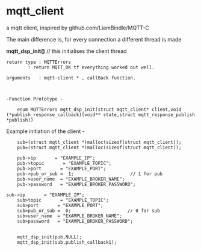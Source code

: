 # mqtt_client
a mqtt client, inspired by github.com/LiamBindle/MQTT-C


The main difference is, for every connection a different thread is made

**mqtt_dsp_init()** // this initialises the client thread

	return type : MQTTErrors 
		    : return MQTT_OK tf everything worked out well.

	arguments   : mqtt-client * , callBack function.



    -Function Prototype -

        enum MQTTErrors mqtt_dsp_init(struct mqtt_client* client,void (*publish_response_callback)(void** state,struct mqtt_response_publish *publish))


Example initiation of the client -

        sub=(struct mqtt_client *)malloc(sizeof(struct mqtt_client));
        pub=(struct mqtt_client *)malloc(sizeof(struct mqtt_client));

        pub->ip       = "EXAMPLE_IP";
        pub->topic       = "EXAMPLE_TOPIC";
        pub->port       = "EXAMPLE_PORT";
        pub->pub_or_sub =  1;                     // 1 for pub 
        pub->user_name  = "EXAMPLE_BROKER_NAME";
        pub->password   = "EXAMPLE_BROKER_PASSWORD";

 	sub->ip       = "EXAMPLE_IP";
        sub>topic       = "EXAMPLE_TOPIC";
        sub>port       = "EXAMPLE_PORT";
        sub>pub_or_sub =  0;                     // 0 for sub
        sub>user_name  = "EXAMPLE_BROKER_NAME";
        sub>password   = "EXAMPLE_BROKER_PASSWORD";


        mqtt_dsp_init(pub,NULL);
        mqtt_dsp_init(sub,publish_callback1);
